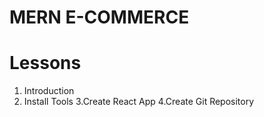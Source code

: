 # MERN E-COMMERCE

# Lessons

1. Introduction
2. Install Tools
   3.Create React App
   4.Create Git Repository
